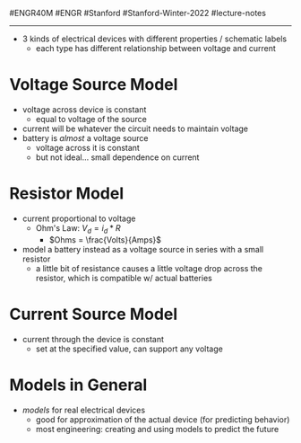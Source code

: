 #ENGR40M #ENGR #Stanford #Stanford-Winter-2022 #lecture-notes 
___
- 3 kinds of electrical devices with different properties / schematic labels
	- each type has different relationship between voltage and current

# Voltage Source Model
- voltage across device is constant
	- equal to voltage of the source
- current will be whatever the circuit needs to maintain voltage
- battery is *almost* a voltage source
	- voltage across it is constant
	- but not ideal... small dependence on current

# Resistor Model
- current proportional to voltage
	- Ohm's Law: $V_d = i_d * R$
		- $Ohms = \frac{Volts}{Amps}$
- model a battery instead as a voltage source in series with a small resistor
	- a little bit of resistance causes a little voltage drop across the resistor, which is compatible w/ actual batteries

# Current Source Model
- current through the device is constant
	- set at the specified value, can support any voltage

# Models in General
- *models* for real electrical devices
	- good for approximation of the actual device (for predicting behavior)
	- most engineering: creating and using models to predict the future